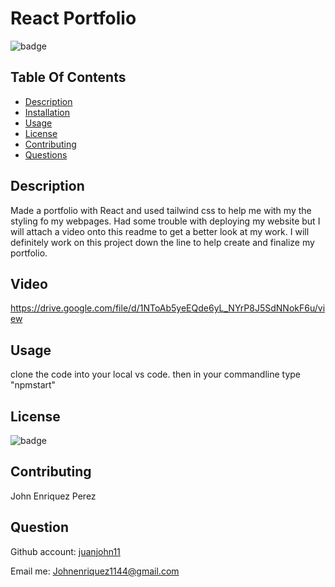 # React Portfolio

![badge](https://img.shields.io/badge/license-MIT-brightgreen)

## Table Of Contents

- [Description](#Discription)
- [Installation](#Video)
- [Usage](#Usage)
- [License](#License)
- [Contributing](#Contributing)
- [Questions](#Question)

## Description

Made a portfolio with React and used tailwind css to help me with my the styling fo my webpages. Had some trouble with deploying my website but I will attach a video onto this readme to get a better look at my work. I will definitely work on this project down the line to help create and finalize my portfolio.

## Video

https://drive.google.com/file/d/1NToAb5yeEQde6yL_NYrP8J5SdNNokF6u/view

## Usage

clone the code into your local vs code.
then in your commandline type "npmstart"

## License

![badge](https://img.shields.io/badge/license-MIT-brightgreen)

## Contributing

John Enriquez Perez

## Question

Github account: [juanjohn11](https://github.com/juanjohn11)

Email me: Johnenriquez1144@gmail.com
